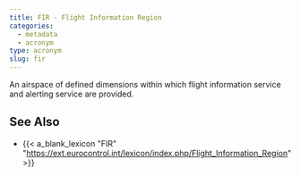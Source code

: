 ```yaml
---
title: FIR - Flight Information Region
categories:
  - metadata
  - acronym
type: acronym
slug: fir
---
```


An airspace of defined dimensions within which flight information service and
alerting service are provided.

## See Also

* {{< a_blank_lexicon "FIR" "https://ext.eurocontrol.int/lexicon/index.php/Flight_Information_Region" >}}
